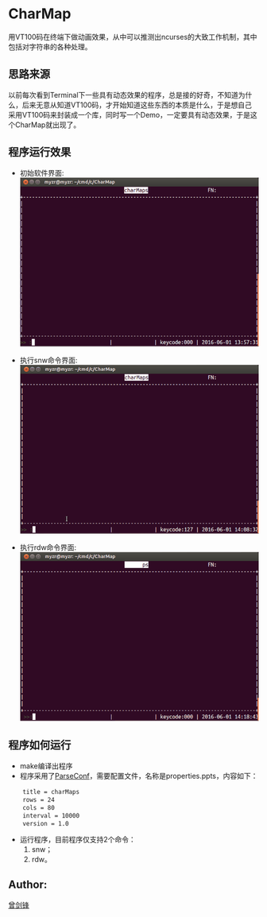 # CharMap

用VT100码在终端下做动画效果，从中可以推测出ncurses的大致工作机制，其中包括对字符串的各种处理。

## 思路来源

以前每次看到Terminal下一些具有动态效果的程序，总是接的好奇，不知道为什么，后来无意从知道VT100码，才开始知道这些东西的本质是什么，于是想自己采用VT100码来封装成一个库，同时写一个Demo，一定要具有动态效果，于是这个CharMap就出现了。

## 程序运行效果

* 初始软件界面:  
![CharMap](image/charmap.gif)

* 执行snw命令界面:  
![CharMap](image/SNW.gif)

* 执行rdw命令界面:  
![CharMap](image/RDW.gif)

## 程序如何运行
* make编译出程序
* 程序采用了[ParseConf](https://github.com/AplexOS/ParseConf)，需要配置文件，名称是properties.ppts，内容如下：

```
    title = charMaps
    rows = 24 
    cols = 80
    interval = 10000
    version = 1.0
```

* 运行程序，目前程序仅支持2个命令：
  1. snw；
  2. rdw。

## Author:

[曾剑锋](http://www.cnblogs.com/zengjfgit/)